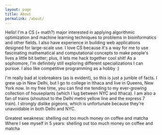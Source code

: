 ```yaml
---
layout: page
title: About
permalink: /about/
---
```


Hello! I'm a CS (+ math?) major interested in applying algorithmic optimization and machine learning techniques to problems in bioinformatics and other fields. I also have experience in building web applications designed for large-scale use. I love CS because it's a way for me to use fascinating mathematical and computational concepts to make people's lives a little bit better; plus, it lets me hack together cool shit! As a sophomore, I'm definitely still exploring different specializations I can pursue. I also like competitive programming as a hobby :)


I'm really bad at icebreakers (as is evident), so this is just a jumble of facts. I grew up in New Delhi, but I go to college in Ithaca and live in Queens, New York now.
In my free time, you can find me tending to my ever-growing collection of houseplants (which I lug between NYC and Ithaca). I am also a fan of trains (shoutout to the Delhi metro yellow line and the express 7 train). I strongly dislike pigeons, which is unfortunate because they're unavoidable in both Delhi and NYC.

Greatest weakness: shelling out too much money on coffee and matcha  
Where I see myself in 5 years: shelling out too much money on coffee and matcha

<!-- Just for kicks, here's some stuff I've read recently and enjoyed- -->